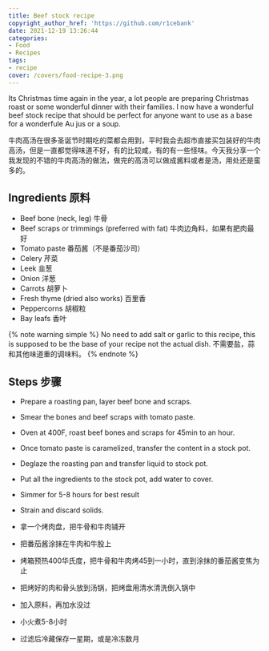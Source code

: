 ```yaml
---
title: Beef stock recipe
copyright_author_href: 'https://github.com/r1cebank'
date: 2021-12-19 13:26:44
categories:
- Food
- Recipes
tags:
- recipe
cover: /covers/food-recipe-3.png
---
```


Its Christmas time again in the year, a lot people are preparing Christmas roast or some wonderful dinner with their families. I now have a wonderful beef stock recipe that should be perfect for anyone want to use as a base for a wonderfule Au jus or a soup.

牛肉高汤在很多圣诞节时期吃的菜都会用到，平时我会去超市直接买包装好的牛肉高汤，但是一直都觉得味道不好，有的比较咸，有的有一些怪味。今天我分享一个我发现的不错的牛肉高汤的做法，做完的高汤可以做成酱料或者是汤，用处还是蛮多的。

## Ingredients 原料

* Beef bone (neck, leg) 牛骨
* Beef scraps or trimmings (preferred with fat) 牛肉边角料，如果有肥肉最好
* Tomato paste 番茄酱（不是番茄沙司）
* Celery 芹菜
* Leek 韭葱
* Onion 洋葱
* Carrots 胡萝卜
* Fresh thyme (dried also works) 百里香
* Peppercorns 胡椒粒
* Bay leafs 香叶

{% note warning simple %}
No need to add salt or garlic to this recipe, this is supposed to be the base of your recipe not the actual dish.
不需要盐，蒜和其他味道重的调味料。
{% endnote %}

## Steps 步骤

* Prepare a roasting pan, layer beef bone and scraps.
* Smear the bones and beef scraps with tomato paste.
* Oven at 400F, roast beef bones and scraps for 45min to an hour.
* Once tomato paste is caramelized, transfer the content in a stock pot.
* Deglaze the roasting pan and transfer liquid to stock pot.
* Put all the ingredients to the stock pot, add water to cover.
* Simmer for 5-8 hours for best result
* Strain and discard solids.


* 拿一个烤肉盘，把牛骨和牛肉铺开
* 把番茄酱涂抹在牛肉和牛股上
* 烤箱预热400华氏度，把牛骨和牛肉烤45到一小时，直到涂抹的番茄酱变焦为止
* 把烤好的肉和骨头放到汤锅，把烤盘用清水清洗倒入锅中
* 加入原料，再加水没过
* 小火煮5-8小时
* 过滤后冷藏保存一星期，或是冷冻数月